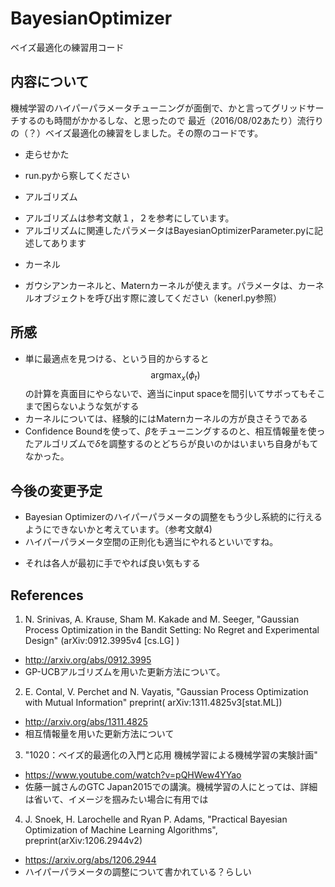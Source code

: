 # BayesianOptimizer
ベイズ最適化の練習用コード

## 内容について
機械学習のハイパーパラメータチューニングが面倒で、かと言ってグリッドサーチするのも時間がかかるしな、と思ったので
最近（2016/08/02あたり）流行りの（？）ベイズ最適化の練習をしました。その際のコードです。

* 走らせかた
 - run.pyから察してください
 
* アルゴリズム
 - アルゴリズムは参考文献１，２を参考にしています。
 - アルゴリズムに関連したパラメータはBayesianOptimizerParameter.pyに記述してあります
 
* カーネル
 - ガウシアンカーネルと、Maternカーネルが使えます。パラメータは、カーネルオブジェクトを呼び出す際に渡してください（kenerl.py参照）

## 所感
* 単に最適点を見つける、という目的からすると$$ \mathrm{arg}\max_{x}\left(\phi_t \right) $$の計算を真面目にやらないで、適当にinput spaceを間引いてサボってもそこまで困らないような気がする
* カーネルについては、経験的にはMaternカーネルの方が良さそうである
* Confidence Boundを使って、$\beta$をチューニングするのと、相互情報量を使ったアルゴリズムで$\delta$を調整するのとどちらが良いのかはいまいち自身がもてなかった。

## 今後の変更予定
* Bayesian Optimizerのハイパーパラメータの調整をもう少し系統的に行えるようにできないかと考えています。（参考文献4)
* ハイパーパラメータ空間の正則化も適当にやれるといいですね。
 - それは各人が最初に手でやれば良い気もする

## References
1. N. Srinivas, A. Krause, Sham M. Kakade and M. Seeger, "Gaussian Process Optimization in the Bandit Setting: No Regret and Experimental Design" (arXiv:0912.3995v4 [cs.LG] )
 - http://arxiv.org/abs/0912.3995
 - GP-UCBアルゴリズムを用いた更新方法について。
2. E. Contal, V. Perchet and N. Vayatis, "Gaussian Process Optimization with Mutual Information" preprint( arXiv:1311.4825v3[stat.ML])
 - http://arxiv.org/abs/1311.4825
 - 相互情報量を用いた更新方法について
3. "1020：ベイズ的最適化の入門と応用 機械学習による機械学習の実験計画" 
 - https://www.youtube.com/watch?v=pQHWew4YYao
 - 佐藤一誠さんのGTC Japan2015での講演。機械学習の人にとっては、詳細は省いて、イメージを掴みたい場合に有用では
4. J. Snoek, H. Larochelle and Ryan P. Adams, "Practical Bayesian Optimization of Machine Learning Algorithms", preprint(arXiv:1206.2944v2) 
 - https://arxiv.org/abs/1206.2944
 - ハイパーパラメータの調整について書かれている？らしい
